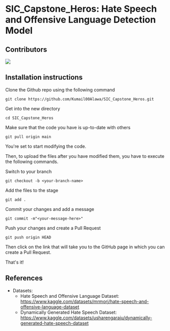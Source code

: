 # SIC_Capstone_Heros: Hate Speech and Offensive Language Detection Model

## Contributors
[![](https://opencollective.com/SIC_Capstone_Heros/contributors.svg?width=890&button=false)](https://github.com/Kumail00Alawa/SIC_Capstone_Heros/graphs/contributors)

## Installation instructions
Clone the Github repo using the following command
```
git clone https://github.com/Kumail00Alawa/SIC_Capstone_Heros.git
```

Get into the new directory
```
cd SIC_Capstone_Heros
```

Make sure that the code you have is up-to-date with others
```
git pull origin main
```

You're set to start modifying the code.

Then, to upload the files after you have modified them, you have to execute the following commands.

Switch to your branch
```
git checkout -b <your-branch-name>
```

Add the files to the stage
```
git add .
```

Commit your changes and add a message
```
git commit -m"<your-message-here>"
```

Push your changes and create a Pull Request
```
git push origin HEAD
```

Then click on the link that will take you to the GitHub page in which you can create a Pull Request.

That's it!

## References
- Datasets:
    - Hate Speech and Offensive Language Dataset: https://www.kaggle.com/datasets/mrmorj/hate-speech-and-offensive-language-dataset
    - Dynamically Generated Hate Speech Dataset: https://www.kaggle.com/datasets/usharengaraju/dynamically-generated-hate-speech-dataset
